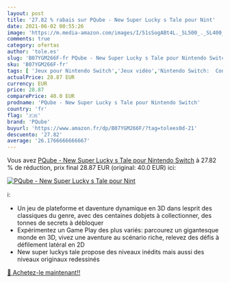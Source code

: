 ```yaml
---
layout: post
title: '27.82 % rabais sur PQube - New Super Lucky s Tale pour Nint'
date: 2021-06-02 00:55:26
image: 'https://m.media-amazon.com/images/I/51sSogABt4L._SL500_._SL400_.jpg'
comments: true
category: ofertas
author: 'tole.es'
slug: 'B07YGM266F-fr PQube - New Super Lucky s Tale pour Nintendo Switch'
sku: 'B07YGM266F-fr'
tags: [ 'Jeux pour Nintendo Switch','Jeux vidéo','Nintendo Switch:  Consoles, jeux et accessoires','pqube', ]
actualPrice: 28.87 EUR
currency: EUR
price: 28.87
comparePrice: 40.0 EUR
prodname: 'PQube - New Super Lucky s Tale pour Nintendo Switch'
country: 'fr'
flag: '🇫🇷'
brand: 'PQube'
buyurl: 'https://www.amazon.fr/dp/B07YGM266F/?tag=tolees0d-21'
descuento: '27.82'
average: '26.1766666666667'
---
```


Vous avez [PQube - New Super Lucky s Tale pour Nintendo Switch](https://www.amazon.fr/dp/B07YGM266F/?tag=tolees0d-21)  à  27.82 % de réduction, prix final  28.87 EUR (original: 40.0 EUR) ici:

[![PQube - New Super Lucky s Tale pour Nint](https://m.media-amazon.com/images/I/51sSogABt4L._SL500_._SL400_.jpg)](https://www.amazon.fr/dp/B07YGM266F/?tag=tolees0d-21)

ℹ️:

- Un jeu de plateforme et daventure dynamique en 3D dans lesprit des classiques du genre, avec des centaines dobjets à collectionner, des tonnes de secrets à débloquer
- Expérimentez un Game Play des plus variés: parcourez un gigantesque monde en 3D, vivez une aventure au scénario riche, relevez des défis à défilement latéral en 2D
- New super luckys tale propose des niveaux inédits mais aussi des niveaux originaux redessinés

[🛒 Achetez-le maintenant!!](https://www.amazon.fr/dp/B07YGM266F/?tag=tolees0d-21)
